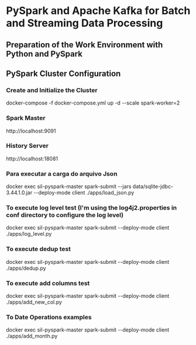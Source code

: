 # PySpark and Apache Kafka for Batch and Streaming Data Processing
## Preparation of the Work Environment with Python and PySpark
## PySpark Cluster Configuration

### Create and Initialize the Cluster
docker-compose -f docker-compose.yml up -d --scale spark-worker=2

### Spark Master
http://localhost:9091

### History Server
http://localhost:18081

### Para executar a carga do arquivo Json
 docker exec sil-pyspark-master spark-submit --jars data/sqlite-jdbc-3.44.1.0.jar --deploy-mode client ./apps/load_json.py

### To execute log level test (I'm using the log4j2.properties in conf directory to configure the log level)
docker exec sil-pyspark-master spark-submit --deploy-mode client ./apps/log_level.py

### To execute dedup test
docker exec sil-pyspark-master spark-submit --deploy-mode client ./apps/dedup.py

### To execute add columns test
docker exec sil-pyspark-master spark-submit --deploy-mode client ./apps/add_new_col.py

### To Date Operations examples
docker exec sil-pyspark-master spark-submit --deploy-mode client ./apps/add_month.py